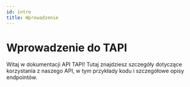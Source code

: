 ```yaml
---
id: intro
title: Wprowadzenie
---
```


# Wprowadzenie do TAPI

Witaj w dokumentacji API TAPI! Tutaj znajdziesz szczegóły dotyczące korzystania z naszego API, w tym przykłady kodu i szczegółowe opisy endpointów.